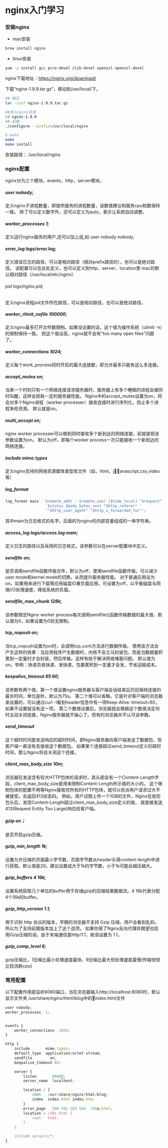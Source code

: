 # nginx入门学习

### 安装nginx

- mac安装

```sh
brew install nginx
```

- linux安装

```sh
yum -y install gcc pcre-devel zlib-devel openssl openssl-devel
```

nginx下载地址：https://nginx.org/download/

下载“nginx-1.9.9.tar.gz”，移动到/usr/local/下。

```sh
## 解压
tar -zxvf nginx-1.9.9.tar.gz

##进入nginx目录
cd nginx-1.9.9
## 配置
./configure --prefix=/usr/local/nginx

# make
make
make install
```

安装路径： /usr/local/nginx

### nginx配置

nginx分为三个模块，events，http，server模块，

##### user nobody;
定义nginx子进程数量，即提供服务的进程数量，该数值建议和服务cpu核数保持一致。
除了可以定义数字外，还可以定义为auto，表示让系统自动调整。

##### worker_processes 1;
定义运行nginx服务的用户,还可以加上组,如 user nobody nobody;

##### error_log logs/error.log;

定义错误日志的路径，可以是相对路径（相对prefix路径的），也可以是绝对路径。
该配置可以在此处定义，也可以定义到http、server、location里
mac的默认相对路径（/usr/local/etc/nginx）

###### pid logs/nginx.pid;

定义nginx进程pid文件所在路径，可以是相对路径，也可以是绝对路径。

##### worker_rlimit_nofile 100000;
定义nginx最多打开文件数限制。如果没设置的话，这个值为操作系统（ulimit -n）的限制保持一致。
把这个值设高，nginx就不会有“too many open files”问题了。

##### worker_connections 1024;

定义每个work_process同时开启的最大连接数，即允许最多只能有这么多连接。

##### accept_mutex on;

当某一个时刻只有一个网络连接请求服务器时，服务器上有多个睡眠的进程会被同时叫醒，这样会损耗一定的服务器性能。
Nginx中的accept_mutex设置为on，将会对多个Nginx进程（worker processer）接收连接时进行序列化，防止多个进程争抢资源。
默认就是on。

##### multi_accept on;

nginx worker processer可以做到同时接收多个新到达的网络连接，前提是把该参数设置为on。
默认为off，即每个worker process一次只能接收一个新到达的网络连接。

##### include mime.types

定义nginx支持的网络资源媒体类型库文件（如，html，javascript,css,video等）

##### log_format

```js
log_format main  '$remote_addr - $remote_user [$time_local] "$request" '
                  '$status $body_bytes_sent "$http_referer" '
                  '"$http_user_agent" "$http_x_forwarded_for"';
```
 
其中main为日志格式的名字，后面的为nginx的内部变量组成的一串字符串。

##### access_log logs/access.log main;

定义日志的路径以及采用的日志格式，该参数可以在server配置块中定义。

##### sendfile on;

是否调用sendfile函数传输文件，默认为off，使用sendfile函数传输，可以减少user mode和kernel mode的切换，从而提升服务器性能。
对于普通应用设为 on，如果用来进行下载等应用磁盘IO重负载应用，可设置为off，以平衡磁盘与网络I/O处理速度，降低系统的负载。

##### sendfile_max_chunk 128k;

该参数限定Nginx worker process每次调用sendfile()函数传输数据的最大值，默认值为0，如果设置为0则无限制。

##### tcp_nopush on;


当tcp_nopush设置为on时，会调用tcp_cork方法进行数据传输。
使用该方法会产生这样的效果：当应用程序产生数据时，内核不会立马封装包，而是当数据量积累到一定量时才会封装，然后传输。这样有助于解决网络堵塞问题。
默认值为on。举例：快递员收快递、发快递，包裹累积到一定量才会发，节省运输成本。

##### keepalive_timeout 65 60;

该参数有两个值，第一个值设置nginx服务器与客户端会话结束后仍旧保持连接的最长时间，单位是秒，默认为75s。
第二个值可以省略，它是针对客户端的浏览器来设置的，可以通过curl -I看到header信息中有一项Keep-Alive: timeout=60，如果不设置就没有这一项。
第二个数值设置后，浏览器就会根据这个数值决定何时主动关闭连接，Nginx服务器就不操心了。但有的浏览器并不认可该参数。


##### send_timeout

这个超时时间是发送响应的超时时间，即Nginx服务器向客户端发送了数据包，但客户端一直没有去接收这个数据包。
如果某个连接超过send_timeout定义的超时时间，那么Nginx将会关闭这个连接。

##### client_max_body_size 10m;

浏览器在发送含有较大HTTP包体的请求时，其头部会有一个Content-Length字段，client_max_body_size是用来限制Content-Length所示值的大小的。
这个限制包体的配置不用等Nginx接收完所有的HTTP包体，就可以告诉用户请求过大不被接受。会返回413状态码。
例如，用户试图上传一个1GB的文件，Nginx在收完包头后，发现Content-Length超过client_max_body_size定义的值，
就直接发送413(Request Entity Too Large)响应给客户端。

##### gzip on；

是否开启gzip压缩。

##### gzip_min_length 1k;

设置允许压缩的页面最小字节数，页面字节数从header头得content-length中进行获取。默认值是20。建议设置成大于1k的字节数，小于1k可能会越压越大。

##### gzip_buffers 4 16k;

设置系统获取几个单位的buffer用于存储gzip的压缩结果数据流。4 16k代表分配4个16k的buffer。

##### gzip_http_version 1.1;

用于识别 http 协议的版本，早期的浏览器不支持 Gzip 压缩，用户会看到乱码，所以为了支持前期版本加上了这个选项。
如果你用了Nginx反向代理并期望也启用Gzip压缩的话，由于末端通信是http/1.1，故请设置为 1.1。

##### gzip_comp_level 6;

gzip压缩比，1压缩比最小处理速度最快，9压缩比最大但处理速度最慢(传输快但比较消耗cpu)

### 常用配置

以下配置作用是监听8080端口，当在浏览器输入http://localhost:8080时，默认显示文件夹
/usr/share/nginx/html/blog中的index.html文件

```js
user nobody;
worker_processes  1;


events {
    worker_connections  1024;
}

http {
    include       mime.types;
    default_type  application/octet-stream;
    sendfile        on;
    keepalive_timeout 65;

    server {
        listen       8080;
        server_name  localhost;

        location / {
            root   /usr/share/nginx/html/blog;
            index  index.html index.htm;
        }
        error_page   500 502 503 504  /50x.html;
        location = /50x.html {
            root   html;
        }
    }

    include servers/*;
}

```
